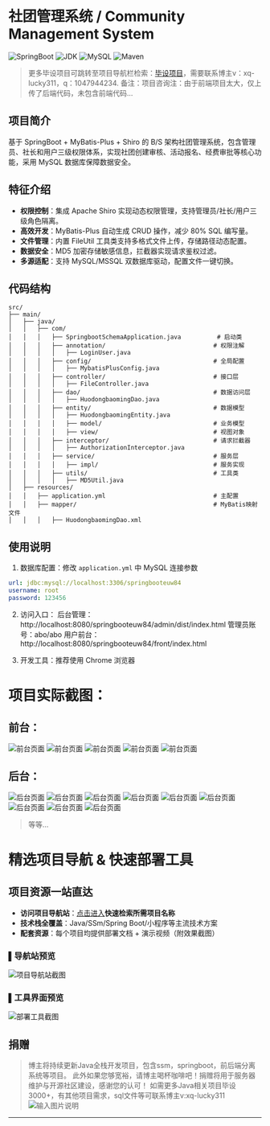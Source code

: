 # 社团管理系统 / Community Management System

![SpringBoot](https://img.shields.io/badge/SpringBoot-2.7+-brightgreen)
![JDK](https://img.shields.io/badge/JDK-1.8+-blue)
![MySQL](https://img.shields.io/badge/MySQL-5.7+-teal)
![Maven](https://img.shields.io/badge/Maven-3.6+-red)

> 更多毕设项目可跳转至项目导航栏检索：[毕设项目](http://sysadmin.3vfree.vip)，需要联系博主v：xq-lucky311，q：1047944234. 备注：项目咨询注：由于前端项目太大，仅上传了后端代码，未包含前端代码...

## 项目简介  
基于 SpringBoot + MyBatis-Plus + Shiro 的 B/S 架构社团管理系统，包含管理员、社长和用户三级权限体系，实现社团创建审核、活动报名、经费审批等核心功能，采用 MySQL 数据库保障数据安全。

## 特征介绍  
- **权限控制**：集成 Apache Shiro 实现动态权限管理，支持管理员/社长/用户三级角色隔离。  
- **高效开发**：MyBatis-Plus 自动生成 CRUD 操作，减少 80% SQL 编写量。  
- **文件管理**：内置 FileUtil 工具类支持多格式文件上传，存储路径动态配置。  
- **数据安全**：MD5 加密存储敏感信息，拦截器实现请求鉴权过滤。  
- **多源适配**：支持 MySQL/MSSQL 双数据库驱动，配置文件一键切换。  

## 代码结构 
```
src/
├── main/
│   ├── java/
│   │   ├── com/
│   │   │   ├── SpringbootSchemaApplication.java          # 启动类
│   │   │   ├── annotation/                              # 权限注解
│   │   │   │   ├── LoginUser.java
│   │   │   ├── config/                                  # 全局配置
│   │   │   │   ├── MybatisPlusConfig.java
│   │   │   ├── controller/                              # 接口层
│   │   │   │   ├── FileController.java
│   │   │   ├── dao/                                     # 数据访问层
│   │   │   │   ├── HuodongbaomingDao.java
│   │   │   ├── entity/                                  # 数据模型
│   │   │   │   ├── HuodongbaomingEntity.java
│   │   │   │   ├── model/                               # 业务模型
│   │   │   │   ├── view/                                # 视图对象
│   │   │   ├── interceptor/                             # 请求拦截器
│   │   │   │   ├── AuthorizationInterceptor.java
│   │   │   ├── service/                                 # 服务层
│   │   │   │   ├── impl/                                # 服务实现
│   │   │   ├── utils/                                   # 工具类
│   │   │   │   ├── MD5Util.java
│   ├── resources/
│   │   ├── application.yml                              # 主配置
│   │   ├── mapper/                                      # MyBatis映射文件
│   │   │   ├── HuodongbaomingDao.xml
```
## 使用说明
1. 数据库配置：修改 `application.yml` 中 MySQL 连接参数
```yaml
url: jdbc:mysql://localhost:3306/springbooteuw84
username: root
password: 123456
```

2. 访问入口：
后台管理：http://localhost:8080/springbooteuw84/admin/dist/index.html
管理员账号：abo/abo
用户前台：http://localhost:8080/springbooteuw84/front/index.html

3. 开发工具：推荐使用 Chrome 浏览器

# 项目实际截图：

## 前台：
![前台页面](xx/prefix/1.png)
![前台页面](xx/prefix/2.png)
![前台页面](xx/prefix/3.png)
![前台页面](xx/prefix/4.png)
![前台页面](xx/prefix/5.png)

## 后台：
![后台页面](xx/suffix/1.png)
![后台页面](xx/suffix/2.png)
![后台页面](xx/suffix/3.png)
![后台页面](xx/suffix/4.png)
![后台页面](xx/suffix/5.png)
![后台页面](xx/suffix/6.png)
![后台页面](xx/suffix/7.png)
![后台页面](xx/suffix/8.png)
![后台页面](xx/suffix/9.png)

> 等等...

# 精选项目导航 & 快速部署工具
## 项目资源一站直达
- ​**访问项目导航站**：[点击进入](http://sysadmin.3vfree.vip)**快速检索所需项目名称**
- ​**技术栈全覆盖**：Java/SSm/Spring Boot/小程序等主流技术方案
- ​**配套资源**：每个项目均提供部署文档 + 演示视频（附效果截图）

### ▌导航站预览
![项目导航站截图](项目检索工具.png)

### ▌工具界面预览
![部署工具截图](一键部署工具.png)

## 捐赠
> 博主将持续更新Java全栈开发项目，包含ssm，springboot，前后端分离系统等项目。
> 此外如果您够宽裕，请博主喝杯咖啡吧！捐赠将用于服务器维护与开源社区建设，感谢您的认可！
> 如需更多Java相关项目毕设3000+，有其他项目需求，sql文件等可联系博主v:xq-lucky311
![输入图片说明](%E7%91%9E%E5%B9%B8%EF%BC%81%E7%91%9E%E5%B9%B8%EF%BC%81.png)
---
